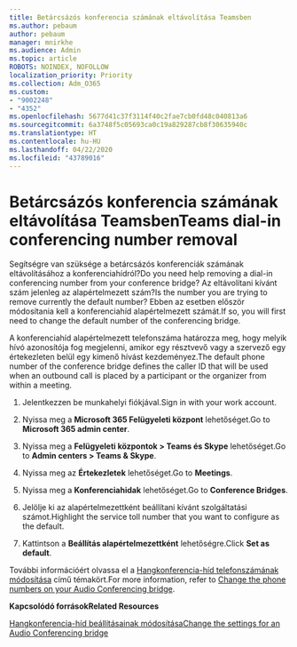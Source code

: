 ```yaml
---
title: Betárcsázós konferencia számának eltávolítása Teamsben
ms.author: pebaum
author: pebaum
manager: mnirkhe
ms.audience: Admin
ms.topic: article
ROBOTS: NOINDEX, NOFOLLOW
localization_priority: Priority
ms.collection: Adm_O365
ms.custom:
- "9002248"
- "4352"
ms.openlocfilehash: 5677d41c37f3114f40c2fae7cb0fd48c040813a6
ms.sourcegitcommit: 6a3748f5c05693ca0c19a829287cb8f30635940c
ms.translationtype: HT
ms.contentlocale: hu-HU
ms.lasthandoff: 04/22/2020
ms.locfileid: "43789016"
---
```

# <a name="teams-dial-in-conferencing-number-removal"></a><span data-ttu-id="dc3de-102">Betárcsázós konferencia számának eltávolítása Teamsben</span><span class="sxs-lookup"><span data-stu-id="dc3de-102">Teams dial-in conferencing number removal</span></span>

<span data-ttu-id="dc3de-103">Segítségre van szüksége a betárcsázós konferenciák számának eltávolításához a konferenciahídról?</span><span class="sxs-lookup"><span data-stu-id="dc3de-103">Do you need help removing a dial-in conferencing number from your conference bridge?</span></span> <span data-ttu-id="dc3de-104">Az eltávolítani kívánt szám jelenleg az alapértelmezett szám?</span><span class="sxs-lookup"><span data-stu-id="dc3de-104">Is the number you are trying to remove currently the default number?</span></span> <span data-ttu-id="dc3de-105">Ebben az esetben először módosítania kell a konferenciahíd alapértelmezett számát.</span><span class="sxs-lookup"><span data-stu-id="dc3de-105">If so, you will first need to change the default number of the conferencing bridge.</span></span>

<span data-ttu-id="dc3de-106">A konferenciahíd alapértelmezett telefonszáma határozza meg, hogy melyik hívó azonosítója fog megjelenni, amikor egy résztvevő vagy a szervező egy értekezleten belül egy kimenő hívást kezdeményez.</span><span class="sxs-lookup"><span data-stu-id="dc3de-106">The default phone number of the conference bridge defines the caller ID that will be used when an outbound call is placed by a participant or the organizer from within a meeting.</span></span>

1. <span data-ttu-id="dc3de-107">Jelentkezzen be munkahelyi fiókjával.</span><span class="sxs-lookup"><span data-stu-id="dc3de-107">Sign in with your work account.</span></span>

2. <span data-ttu-id="dc3de-108">Nyissa meg a **Microsoft 365 Felügyeleti központ** lehetőséget.</span><span class="sxs-lookup"><span data-stu-id="dc3de-108">Go to **Microsoft 365 admin center**.</span></span>

3. <span data-ttu-id="dc3de-109">Nyissa meg a **Felügyeleti központok > Teams és Skype** lehetőséget.</span><span class="sxs-lookup"><span data-stu-id="dc3de-109">Go to **Admin centers > Teams & Skype**.</span></span>

4. <span data-ttu-id="dc3de-110">Nyissa meg az **Értekezletek** lehetőséget.</span><span class="sxs-lookup"><span data-stu-id="dc3de-110">Go to **Meetings**.</span></span>

5. <span data-ttu-id="dc3de-111">Nyissa meg a **Konferenciahidak** lehetőséget.</span><span class="sxs-lookup"><span data-stu-id="dc3de-111">Go to **Conference Bridges**.</span></span>

6. <span data-ttu-id="dc3de-112">Jelölje ki az alapértelmezettként beállítani kívánt szolgáltatási számot.</span><span class="sxs-lookup"><span data-stu-id="dc3de-112">Highlight the service toll number that you want to configure as the default.</span></span>

7. <span data-ttu-id="dc3de-113">Kattintson a **Beállítás alapértelmezettként** lehetőségre.</span><span class="sxs-lookup"><span data-stu-id="dc3de-113">Click **Set as default**.</span></span>

<span data-ttu-id="dc3de-114">További információért olvassa el a [Hangkonferencia-híd telefonszámának módosítása](https://docs.microsoft.com/microsoftteams/change-the-phone-numbers-on-your-audio-conferencing-bridge) című témakört.</span><span class="sxs-lookup"><span data-stu-id="dc3de-114">For more information, refer to [Change the phone numbers on your Audio Conferencing bridge](https://docs.microsoft.com/microsoftteams/change-the-phone-numbers-on-your-audio-conferencing-bridge).</span></span>

<span data-ttu-id="dc3de-115">**Kapcsolódó források**</span><span class="sxs-lookup"><span data-stu-id="dc3de-115">**Related Resources**</span></span>

[<span data-ttu-id="dc3de-116">Hangkonferencia-híd beállításainak módosítása</span><span class="sxs-lookup"><span data-stu-id="dc3de-116">Change the settings for an Audio Conferencing bridge</span></span>](https://docs.microsoft.com/microsoftteams/change-the-settings-for-an-audio-conferencing-bridge)
